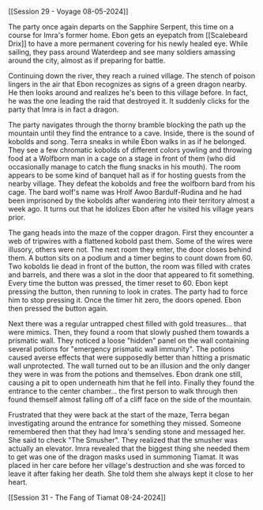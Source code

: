 [[Session 29 - Voyage 08-05-2024]]

The party once again departs on the Sapphire Serpent, this time on a course for Imra's former home. Ebon gets an eyepatch from [[Scalebeard Drix]] to have a more permanent covering for his newly healed eye. While sailing, they pass around Waterdeep and see many soldiers amassing around the city, almost as if preparing for battle.

Continuing down the river, they reach a ruined village. The stench of poison lingers in the air that Ebon recognizes as signs of a green dragon nearby. He then looks around and realizes he's been to this village before. In fact, he was the one leading the raid that destroyed it. It suddenly clicks for the party that Imra is in fact a dragon.

The party navigates through the thorny bramble blocking the path up the mountain until they find the entrance to a cave. Inside, there is the sound of kobolds and song. Terra sneaks in while Ebon walks in as if he belonged. They see a few chromatic kobolds of different colors yowling and throwing food at a Wolfborn man in a cage on a stage in front of them (who did occasionally manage to catch the flung snacks in his mouth). The room appears to be some kind of banquet hall as if for hosting guests from the nearby village. They defeat the kobolds and free the wolfborn bard from his cage. The bard wolf's name was Hrolf Awoo Bardulf-Rudina and he had been imprisoned by the kobolds after wandering into their territory almost a week ago. It turns out that he idolizes Ebon after he visited his village years prior.

The gang heads into the maze of the copper dragon. First they encounter a web of tripwires with a flattened kobold past them. Some of the wires were illusory, others were not. The next room they enter, the door closes behind them. A button sits on a podium and a timer begins to count down from 60. Two kobolds lie dead in front of the button, the room was filled with crates and barrels, and there was a slot in the door that appeared to fit something. Every time the button was pressed, the timer reset to 60. Ebon kept pressing the button, then running to look in crates. The party had to force him to stop pressing it. Once the timer hit zero, the doors opened. Ebon then pressed the button again.

Next there was a regular untrapped chest filled with gold treasures... that were mimics. Then, they found a room that slowly pushed them towards a prismatic wall. They noticed a loose "hidden" panel on the wall containing several potions for "emergency prismatic wall immunity". The potions caused averse effects that were supposedly better than hitting a prismatic wall unprotected. The wall turned out to be an illusion and the only danger they were in was from the potions and themselves. Ebon drank one still, causing a pit to open underneath him that he fell into. Finally they found the entrance to the center chamber... the first person to walk through then found themself almost falling off of a cliff face on the side of the mountain.

Frustrated that they were back at the start of the maze, Terra began investigating around the entrance for something they missed. Someone remembered then that they had Imra's sending stone and messaged her. She said to check "The Smusher". They realized that the smusher was actually an elevator. Imra revealed that the biggest thing she needed them to get was one of the dragon masks used in summoning Tiamat. It was placed in her care before her village's destruction and she was forced to leave it after faking her death. She told them she always kept it close to her heart.

[[Session 31 - The Fang of Tiamat 08-24-2024]]